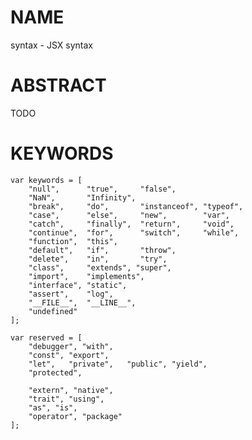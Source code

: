 # NAME

syntax - JSX syntax

# ABSTRACT

TODO

# KEYWORDS

    var keywords = [
        "null",      "true",     "false",
        "NaN",       "Infinity",
        "break",     "do",       "instanceof", "typeof",
        "case",      "else",     "new",        "var",
        "catch",     "finally",  "return",     "void",
        "continue",  "for",      "switch",     "while",
        "function",  "this",
        "default",   "if",       "throw",
        "delete",    "in",       "try",
        "class",     "extends", "super",
        "import",    "implements",
        "interface", "static",
        "assert",    "log",
        "__FILE__",  "__LINE__",
        "undefined"
    ];

    var reserved = [
        "debugger", "with",
        "const", "export",
        "let",   "private",   "public", "yield",
        "protected",

        "extern", "native",
        "trait", "using",
        "as", "is",
        "operator", "package"
    ];


